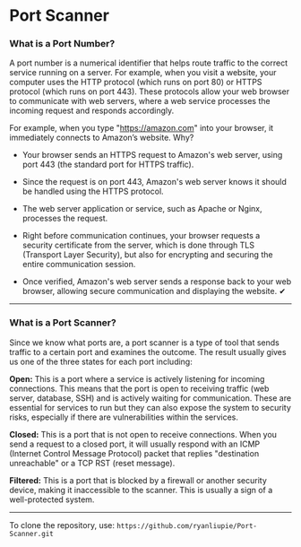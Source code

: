 # Port Scanner

### What is a Port Number? 


 A port number is a numerical identifier that helps route traffic to the correct service running on a server. For example, when you visit a website, your computer uses the HTTP protocol (which runs on port 80) or HTTPS protocol (which runs on port 443).  These protocols allow your web browser to communicate with web servers, where a web service processes the incoming request and responds accordingly. 

For example, when you type "https://amazon.com" into your browser, it immediately connects to Amazon’s website. Why? 

- Your browser sends an HTTPS request to Amazon's web server, using port 443 (the standard port for HTTPS traffic).

- Since the request is on port 443, Amazon's web server knows it should be handled using the HTTPS protocol.

- The web server application or service, such as Apache or Nginx, processes the request.

- Right before communication continues, your browser requests a security certificate from the server, which is done through TLS (Transport Layer Security), but also for encrypting and securing the entire communication session. 

- Once verified, Amazon's web server sends a response back to your web browser, allowing secure communication and displaying the website. ✔
<hr>

### What is a Port Scanner? 

Since we know what ports are, a port scanner is a type of tool that sends traffic to a certain port and examines the outcome. The result usually gives us one of the three states for each port including: 

<b>Open:</b> This is a port where a service is actively listening for incoming connections. This means that the port is open to receiving traffic (web server, database, SSH) and is actively waiting for communication. These are essential for services to run but they can also expose the system to security risks, especially if there are vulnerabilities within the services. 

<b>Closed:</b> This is a port that is not open to receive connections. When you send a request to a closed port, it will usually respond with an ICMP (Internet Control Message Protocol) packet that replies "destination unreachable" or a TCP RST (reset message). 


 <b>Filtered:</b> This is a port that is blocked by a firewall or another security device, making it inaccessible to the scanner. This is usually a sign of a well-protected system. 

<hr>

To clone the repository, use: `https://github.com/ryanliupie/Port-Scanner.git` 